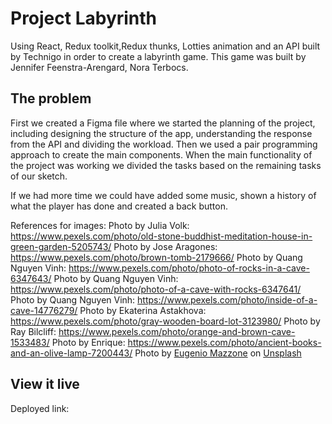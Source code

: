 # Project Labyrinth

Using React, Redux toolkit,Redux thunks, Lotties animation and an API built by Technigo in order to create a labyrinth game. This game was built by Jennifer Feenstra-Arengard, Nora Terbocs.
## The problem

First we created a Figma file where we started the planning of the project, including designing the structure of the app, understanding the response from the API and dividing the workload.
Then we used a pair programming approach to create the main components. When the main functionality of the project was working we divided the tasks based on the remaining tasks of our sketch.

If we had more time we could have added some music, shown a history of what the player has done and created a back button. 

References for images:
Photo by Julia Volk: https://www.pexels.com/photo/old-stone-buddhist-meditation-house-in-green-garden-5205743/
Photo by Jose Aragones: https://www.pexels.com/photo/brown-tomb-2179666/
Photo by Quang Nguyen Vinh: https://www.pexels.com/photo/photo-of-rocks-in-a-cave-6347643/
Photo by Quang Nguyen Vinh: https://www.pexels.com/photo/photo-of-a-cave-with-rocks-6347641/
Photo by Quang Nguyen Vinh: https://www.pexels.com/photo/inside-of-a-cave-14776279/
Photo by Ekaterina Astakhova: https://www.pexels.com/photo/gray-wooden-board-lot-3123980/
Photo by Ray Bilcliff: https://www.pexels.com/photo/orange-and-brown-cave-1533483/
Photo by Enrique: https://www.pexels.com/photo/ancient-books-and-an-olive-lamp-7200443/
Photo by <a href="https://unsplash.com/@eugi1492?utm_source=unsplash&utm_medium=referral&utm_content=creditCopyText">Eugenio Mazzone</a> on <a href="https://unsplash.com/photos/6ywyo2qtaZ8?utm_source=unsplash&utm_medium=referral&utm_content=creditCopyText">Unsplash</a>
  

## View it live

Deployed link: 
